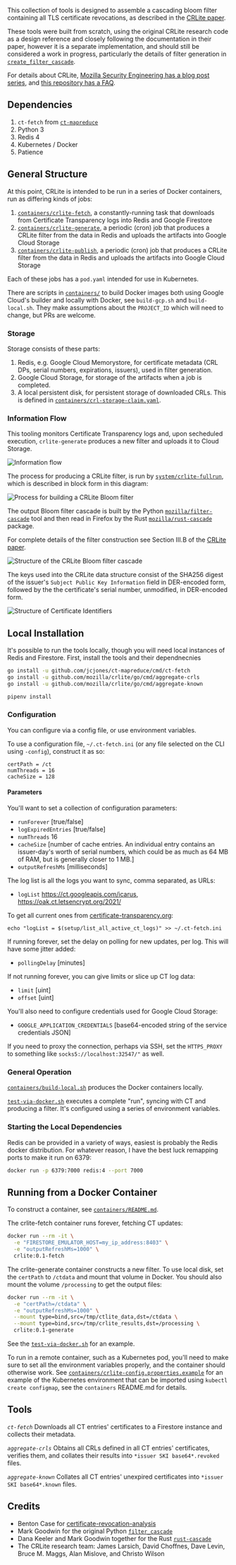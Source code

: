 This collection of tools is designed to assemble a cascading
bloom filter containing all TLS certificate revocations, as described
in the [CRLite paper](http://www.ccs.neu.edu/home/cbw/static/pdf/larisch-oakland17.pdf).

These tools were built from scratch, using the original CRLite research code as a design reference and closely following the documentation in their paper, however it is a separate implementation, and should still be considered a work in progress, particularly the details of filter generation in [`create_filter_cascade`](https://github.com/mozilla/crlite/tree/main/create_filter_cascade).

For details about CRLite, [Mozilla Security Engineering has a blog post series](https://blog.mozilla.org/security/tag/crlite/), and [this repository has a FAQ](https://github.com/mozilla/crlite/wiki#faq).


## Dependencies
1. `ct-fetch` from [`ct-mapreduce`](https://github.com/jcjones/ct-mapreduce)
1. Python 3
1. Redis 4
1. Kubernetes / Docker
1. Patience


## General Structure

At this point, CRLite is intended to be run in a series of Docker containers, run as differing kinds of jobs:

1. [`containers/crlite-fetch`](https://github.com/mozilla/crlite/tree/main/containers/crlite-fetch), a constantly-running task that downloads from Certificate Transparency logs into Redis and Google Firestore
1. [`containers/crlite-generate`](https://github.com/mozilla/crlite/tree/main/containers/crlite-generate), a periodic (cron) job that produces a CRLite filter from the data in Redis and uploads the artifacts into Google Cloud Storage
1. [`containers/crlite-publish`](https://github.com/mozilla/crlite/tree/main/containers/crlite-generate), a periodic (cron) job that produces a CRLite filter from the data in Redis and uploads the artifacts into Google Cloud Storage

Each of these jobs has a `pod.yaml` intended for use in Kubernetes.

There are scripts in [`containers/`](https://github.com/mozilla/crlite/tree/main/containers) to build Docker images both using Google Cloud's builder and locally with Docker, see `build-gcp.sh` and `build-local.sh`. They make assumptions about the `PROJECT_ID` which will need to change, but PRs are welcome.


### Storage
Storage consists of these parts:

1. Redis, e.g. Google Cloud Memorystore, for certificate metadata (CRL DPs, serial numbers, expirations, issuers), used in filter generation.
1. Google Cloud Storage, for storage of the artifacts when a job is completed.
1. A local persistent disk, for persistent storage of downloaded CRLs. This is defined in [`containers/crl-storage-claim.yaml`](https://github.com/mozilla/crlite/blob/main/containers/crl-storage-claim.yaml).


### Information Flow

This tooling monitors Certificate Transparency logs and, upon secheduled execution, `crlite-generate` produces a new filter and uploads it to Cloud Storage.

![Information flow](docs/figure1-information_flow.png)

The process for producing a CRLite filter, is run by [`system/crlite-fullrun`](https://github.com/mozilla/crlite/blob/main/system/crlite-fullrun), which is described in block form in this diagram:

![Process for building a CRLite Bloom filter](docs/figure2-filter_process.png)


The output Bloom filter cascade is built by the Python [`mozilla/filter-cascade`](https://github.com/mozilla/filter-cascade) tool and then read in Firefox by the Rust [`mozilla/rust-cascade`](https://github.com/mozilla/rust-cascade) package.

For complete details of the filter construction see Section III.B of the [CRLite paper](http://www.ccs.neu.edu/home/cbw/static/pdf/larisch-oakland17.pdf).

![Structure of the CRLite Bloom filter cascade](docs/figure3-filter_structure.png)

The keys used into the CRLite data structure consist of the SHA256 digest of the issuer's `Subject Public Key Information` field in DER-encoded form, followed by the the certificate's serial number, unmodified, in DER-encoded form.

![Structure of Certificate Identifiers](docs/figure4-certificate_identifier.png)


## Local Installation

It's possible to run the tools locally, though you will need local instances of Redis and Firestore. First, install the tools and their dependnecnies

```sh
go install -u github.com/jcjones/ct-mapreduce/cmd/ct-fetch
go install -u github.com/mozilla/crlite/go/cmd/aggregate-crls
go install -u github.com/mozilla/crlite/go/cmd/aggregate-known

pipenv install
```


### Configuration

You can configure via a config file, or use environment variables.

To use a configuration file,  `~/.ct-fetch.ini` (or any file selected on the CLI using `-config`), construct it as so:

```
certPath = /ct
numThreads = 16
cacheSize = 128
```


#### Parameters

You'll want to set a collection of configuration parameters:

* `runForever` [true/false]
* `logExpiredEntries` [true/false]
* `numThreads` 16
* `cacheSize` [number of cache entries. An individual entry contains an issuer-day's worth of serial numbers, which could be as much as 64 MB of RAM, but is generally closer to 1 MB.]
* `outputRefreshMs` [milliseconds]

The log list is all the logs you want to sync, comma separated, as URLs:
* `logList` https://ct.googleapis.com/icarus, https://oak.ct.letsencrypt.org/2021/

To get all current ones from
[certificate-transparency.org](https://certificate-transparency.org/):
```
echo "logList = $(setup/list_all_active_ct_logs)" >> ~/.ct-fetch.ini
```

If running forever, set the delay on polling for new updates, per log. This will have some jitter added:
* `pollingDelay` [minutes]

If not running forever, you can give limits or slice up CT log data:
* `limit` [uint]
* `offset` [uint]

You'll also need to configure credentials used for Google Cloud Storage:
* `GOOGLE_APPLICATION_CREDENTIALS` [base64-encoded string of the service credentials JSON]

If you need to proxy the connection, perhaps via SSH, set the `HTTPS_PROXY` to something like `socks5://localhost:32547/"` as well.


### General Operation

[`containers/build-local.sh`](https://github.com/mozilla/crlite/tree/main/containers/build-local.sh) produces the Docker containers locally.

[`test-via-docker.sh`](https://github.com/mozilla/crlite/tree/main/test-via-docker.sh) executes a complete "run", syncing with CT and producing a filter. It's configured using a series of environment variables.


### Starting the Local Dependencies

Redis can be provided in a variety of ways, easiest is probably the Redis docker distribution. For whatever reason, I have the
best luck remapping ports to make it run on 6379:
```sh
docker run -p 6379:7000 redis:4 --port 7000
```


## Running from a Docker Container

To construct a container, see [`containers/README.md`](https://github.com/mozilla/crlite/tree/main/containers/README.md).

The crlite-fetch container runs forever, fetching CT updates:

```sh
docker run --rm -it \
  -e "FIRESTORE_EMULATOR_HOST=my_ip_address:8403" \
  -e "outputRefreshMs=1000" \
  crlite:0.1-fetch
```

The crlite-generate container constructs a new filter. To use local disk, set the `certPath` to `/ctdata` and mount that volume in Docker. You should also mount the volume `/processing` to get the output files:

```sh
docker run --rm -it \
  -e "certPath=/ctdata" \
  -e "outputRefreshMs=1000" \
  --mount type=bind,src=/tmp/ctlite_data,dst=/ctdata \
  --mount type=bind,src=/tmp/crlite_results,dst=/processing \
  crlite:0.1-generate
```

See the [`test-via-docker.sh`](https://github.com/mozilla/crlite/blob/main/test-via-docker.sh) for an example.

To run in a remote container, such as a Kubernetes pod, you'll need to make sure to set all the environment variables properly, and the container should otherwise work. See [`containers/crlite-config.properties.example`](https://github.com/mozilla/crlite/blob/main/containers/crlite-config.properties.example) for an example of the Kubernetes environment that can be imported using `kubectl create configmap`, see the `containers` README.md for details.


## Tools

*`ct-fetch`*
Downloads all CT entries' certificates to a Firestore instance and collects their metadata.

*`aggregate-crls`*
Obtains all CRLs defined in all CT entries' certificates, verifies them, and collates their results
into `*issuer SKI base64*.revoked` files.

*`aggregate-known`*
Collates all CT entries' unexpired certificates into `*issuer SKI base64*.known` files.



## Credits

* Benton Case for [certificate-revocation-analysis](https://github.com/casebenton/certificate-revocation-analysis)
* Mark Goodwin for the original Python [`filter_cascade`](https://gist.githubusercontent.com/mozmark/c48275e9c07ccca3f8b530b88de6ecde/raw/19152f7f10925379420aa7721319a483273d867d/sample.py)
* Dana Keeler and Mark Goodwin together for the Rust [`rust-cascade`](https://github.com/mozilla/rust-cascade)
* The CRLite research team: James Larsich, David Choffnes, Dave Levin, Bruce M. Maggs, Alan Mislove, and Christo Wilson
